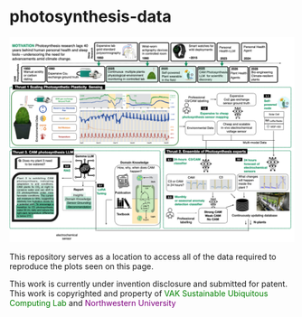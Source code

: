 # photosynthesis-data
![Alt text](./HeaderImage.png)

This repository serves as a location to access all of the data required to reproduce the plots seen on this page.  

This work is currently under invention disclosure and submitted for patent. This work is copyrighted and property of <span style="color:green;">VAK Sustainable Ubiquitous Computing Lab</span>  and <span style="color:purple;">Northwestern University</span>  
